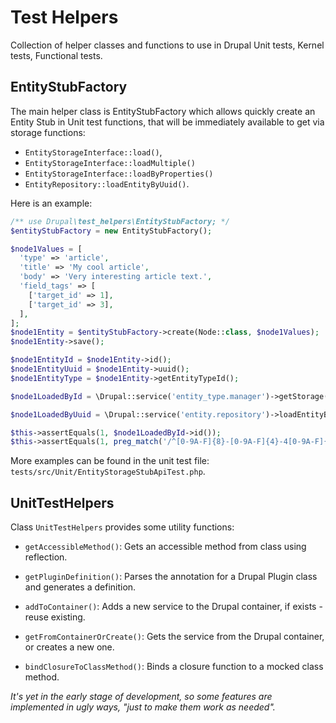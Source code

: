 # Test Helpers

Collection of helper classes and functions to use in Drupal Unit tests, Kernel
tests, Functional tests.

## EntityStubFactory

The main helper class is EntityStubFactory which allows quickly create an Entity
Stub in Unit test functions, that will be immediately available to get via
storage functions:
- `EntityStorageInterface::load()`,
- `EntityStorageInterface::loadMultiple()`
- `EntityStorageInterface::loadByProperties()`
- `EntityRepository::loadEntityByUuid()`.

Here is an example:

```php
/** use Drupal\test_helpers\EntityStubFactory; */
$entityStubFactory = new EntityStubFactory();

$node1Values = [
  'type' => 'article',
  'title' => 'My cool article',
  'body' => 'Very interesting article text.',
  'field_tags' => [
    ['target_id' => 1],
    ['target_id' => 3],
  ],
];
$node1Entity = $entityStubFactory->create(Node::class, $node1Values);
$node1Entity->save();

$node1EntityId = $node1Entity->id();
$node1EntityUuid = $node1Entity->uuid();
$node1EntityType = $node1Entity->getEntityTypeId();

$node1LoadedById = \Drupal::service('entity_type.manager')->getStorage('node')->load($node1EntityId);

$node1LoadedByUuid = \Drupal::service('entity.repository')->loadEntityByUuid($node1EntityType, $node1EntityUuid);

$this->assertEquals(1, $node1LoadedById->id());
$this->assertEquals(1, preg_match('/^[0-9A-F]{8}-[0-9A-F]{4}-4[0-9A-F]{3}-[89AB][0-9A-F]{3}-[0-9A-F]{12}$/i', $node1LoadedByUuid->uuid()));
```

More examples can be found in the unit test file:
`tests/src/Unit/EntityStorageStubApiTest.php`.

## UnitTestHelpers

Class `UnitTestHelpers` provides some utility functions:

- `getAccessibleMethod()`: Gets an accessible method from class
  using reflection.

- `getPluginDefinition()`: Parses the annotation for a Drupal
  Plugin class and generates a definition.

- `addToContainer()`: Adds a new service to the Drupal container,
  if exists - reuse existing.

- `getFromContainerOrCreate()`: Gets the service from the Drupal
  container, or creates a new one.

- `bindClosureToClassMethod()`: Binds a closure function to a
  mocked class method.

_It's yet in the early stage of development, so some features are
  implemented in ugly ways, "just to make them work as needed"._
